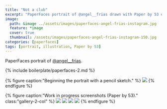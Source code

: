 ```yaml
---
title: "Not a club"
excerpt: "PaperFaces portrait of @angel__frias drawn with Paper by 53 on an iPad."
image: 
  path: &image ../assets/images/paperfaces-angel-frias-instagram.jpg 
  feature: *image
  cover: true
  thumbnail: /assets/images/paperfaces-angel-frias-instagram-150.jpg
categories: [paperfaces]
tags: [portrait, illustration, Paper by 53]
---
```


PaperFaces portrait of [@angel__frias](https://instagram.com/angel__frias).

{% include boilerplate/paperfaces-2.md %}

{% figure caption:"Beginning the portrait with a pencil sketch." %}
[![](/assets/images/paperfaces-angel-frias-process-1-750.jpg)](/assets/images/paperfaces-angel-frias-process-1-lg.jpg)
{% endfigure %}

{% figure caption:"Work in progress screenshots (Paper by 53)." class:"gallery-2-col" %}
[![](/assets/images/paperfaces-angel-frias-process-2-600.jpg)](/assets/images/paperfaces-angel-frias-process-2-lg.jpg)
[![](/assets/images/paperfaces-angel-frias-process-3-600.jpg)](/assets/images/paperfaces-angel-frias-process-3-lg.jpg)
[![](/assets/images/paperfaces-angel-frias-process-4-600.jpg)](/assets/images/paperfaces-angel-frias-process-4-lg.jpg)
[![](/assets/images/paperfaces-angel-frias-process-5-600.jpg)](/assets/images/paperfaces-angel-frias-process-5-lg.jpg)
{% endfigure %}
